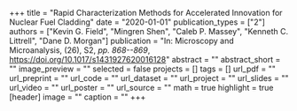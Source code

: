 +++
title = "Rapid Characterization Methods for Accelerated Innovation for Nuclear Fuel Cladding"
date = "2020-01-01"
publication_types = ["2"]
authors = ["Kevin G. Field", "Mingren Shen", "Caleb P. Massey", "Kenneth C. Littrell", "Dane D. Morgan"]
publication = "In: Microscopy and Microanalysis, (26), S2, _pp. 868--869_, https://doi.org/10.1017/s1431927620016128"
abstract = ""
abstract_short = ""
image_preview = ""
selected = false
projects = []
tags = []
url_pdf = ""
url_preprint = ""
url_code = ""
url_dataset = ""
url_project = ""
url_slides = ""
url_video = ""
url_poster = ""
url_source = ""
math = true
highlight = true
[header]
image = ""
caption = ""
+++
